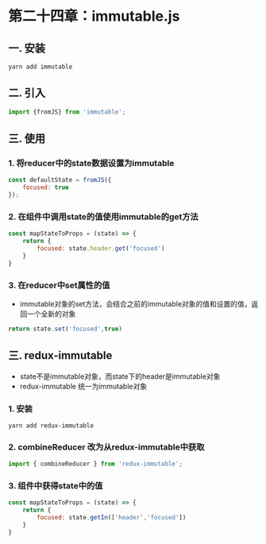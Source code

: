 # 第二十四章：immutable.js

## 一. 安装
```shell
yarn add immutable
```

## 二. 引入

```javascript
import {fromJS} from 'immutable';
```

## 三. 使用
### 1. 将reducer中的state数据设置为immutable
```javascript
const defaultState = fromJS({
    focused: true
});
```

### 2. 在组件中调用state的值使用immutable的get方法
```javascript
const mapStateToProps = (state) => {
    return {
        focused: state.header.get('focused')
    }
}
```

### 3. 在reducer中set属性的值
* immutable对象的set方法，会结合之前的immutable对象的值和设置的值，返回一个全新的对象
```javascript
return state.set('focused',true)
```

## 三. redux-immutable
* state不是immutable对象，而state下的header是immutable对象
* redux-immutable 统一为immutable对象
### 1. 安装
```shell
yarn add redux-immutable
```

### 2. combineReducer 改为从redux-immutable中获取
```javascript
import { combineReducer } from 'redux-immutable';
```


### 3. 组件中获得state中的值
```javascript
const mapStateToProps = (state) => {
    return {
        focused: state.getIn(['header','focused'])
    }
}
```




<comment/>